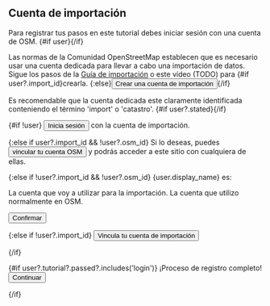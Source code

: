 <script>
  import { Button, Radio, Video } from 'flowbite-svelte'
  import { Check, ChevronRight } from 'svelte-heros-v2'

	import { enhance } from '$app/forms'
  import { goto, invalidate } from '$app/navigation'
  import { login, relogin, signup } from '$lib/user'

  export let user

  const guideUrl = 'https://wiki.openstreetmap.org/wiki/ES:Catastro_espa%C3%B1ol/Importaci%C3%B3n_de_edificios'

  function next() {
    goto('/learn/setup')
  }
</script>

## Cuenta de importación

Para registrar tus pasos en este tutorial debes iniciar sesión con una cuenta de OSM.
{#if user}<Check color="green" ariaLabel="Hecho" class="inline"/>{/if}

Las normas de la Comunidad OpenStreetMap establecen que es necesario
usar una cuenta dedicada para llevar a cabo una importación de datos.
Sigue los pasos de la <a href={guideUrl} target="_blank">Guía de importación</a> o este vídeo (TODO) para
{#if user?.import_id}crearla. <Check color="green" ariaLabel="Hecho" class="inline"/>{:else}<Button color="light">Crear una cuenta de importación</Button>{/if}

Es recomendable que la cuenta dedicada este claramente identificada conteniendo el término 'import' o 'catastro'.
{#if user?.stated}<Check color="green" ariaLabel="Hecho" class="inline"/>{/if}

{#if !user}
<Button on:click={login}>Inicia sesión</Button> con la cuenta de importación.

{:else if user?.import_id && !user?.osm_id}
Si lo deseas, puedes <Button on:click={relogin}>vincular tu cuenta OSM</Button> y podrás acceder a este sitio con cualquiera de ellas.

{:else if !user?.import_id && !user?.osm_id}
{user.display_name} es:
<form use:enhance method="POST">
  <Radio name="type" value="import">La cuenta que voy a utilizar para la importación.</Radio>
  <Radio name="type">La cuenta que utilizo normalmente en OSM.</Radio>

  <Button type="submit" class="mt-8">Confirmar</Button>
</form>

{:else if !user?.import_id}
<Button on:click={relogin}>Vincula tu cuenta de importación</Button>

{/if}

{#if user?.tutorial?.passed?.includes('login')}
¡Proceso de registro completo!
<Button color="primary" on:click={next}>
  Continuar <ChevronRight/>
</Button>

{/if}